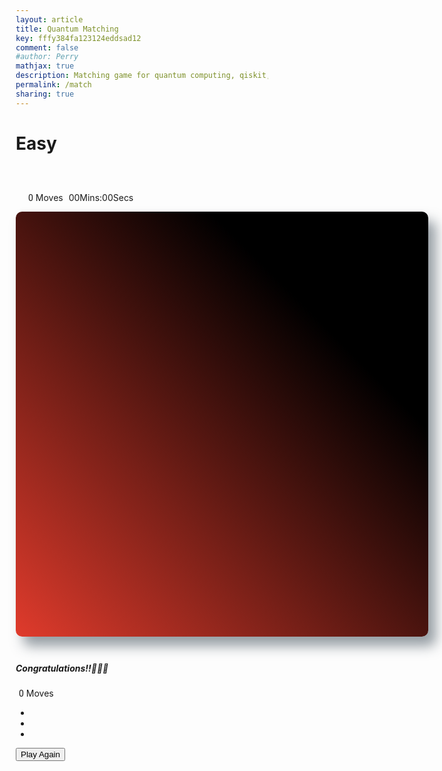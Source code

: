 ```yaml
---
layout: article
title: Quantum Matching
key: fffy384fa123124eddsad12
comment: false
#author: Perry
mathjax: true
description: Matching game for quantum computing, qiskit, silq, and Q#
permalink: /match
sharing: true
---
```


<!-- org code https://codepen.io/sshastri/pen/mjJjWz -->

  <div class="container">

  <h1>Easy</h1>


  <section class="score-panel">
      <ul class="stars">
        <li><i class="fa fa-star"></i></li>
        <li><i class="fa fa-star"></i></li>
        <li><i class="fa fa-star"></i></li>
      </ul>

  <span class="moves">0</span> Moves
      <span><time id="timer">00Mins:00Secs</time></span>
      <div class="restart">
        <i class="fa fa-repeat"></i>
      </div>
    </section>

  <ul class="deck"></ul>

<!-- Modal -->
  <div class="modal fade" id="myModal" tabindex="-1" role="dialog" aria-hidden="true">
      <div class="modal-dialog" role="document">
        <div class="modal-content">
          <div class="modal-header">
            <h5 class="modal-title text-dark" id="exampleModalLongTitle">Congratulations!!🎉🎇🎊</h5>
          </div>
          <div class="modal-body text-dark">
             <span class="moves">0</span> Moves
            <ul class="stars">
              <li><i class="fa fa-star"></i></li>
              <li><i class="fa fa-star"></i></li>
              <li><i class="fa fa-star"></i></li>
            </ul>
          </div>
          <div class="modal-footer">
            <button type="button" class="btn btn-secondary reset" data-dismiss="modal">Play Again</button>
          </div>
        </div>
      </div>
    </div>
  </div>

  <script src="https://code.jquery.com/jquery-3.3.1.min.js" integrity="sha256-FgpCb/KJQlLNfOu91ta32o/NMZxltwRo8QtmkMRdAu8=" crossorigin="anonymous"></script>
  <script src="https://cdnjs.cloudflare.com/ajax/libs/popper.js/1.14.3/umd/popper.min.js" integrity="sha384-ZMP7rVo3mIykV+2+9J3UJ46jBk0WLaUAdn689aCwoqbBJiSnjAK/l8WvCWPIPm49" crossorigin="anonymous"></script>
  <script src="https://stackpath.bootstrapcdn.com/bootstrap/4.1.3/js/bootstrap.min.js" integrity="sha384-ChfqqxuZUCnJSK3+MXmPNIyE6ZbWh2IMqE241rYiqJxyMiZ6OW/JmZQ5stwEULTy" crossorigin="anonymous"></script>

<link rel="stylesheet prefetch" href="https://maxcdn.bootstrapcdn.com/font-awesome/4.6.1/css/font-awesome.min.css">

<style>

html {
    box-sizing: border-box;
}

*,
*::before,
*::after {
    box-sizing: inherit;
}

html,


.container {
    /*display: flex;*/
    justify-content: center;
    align-items: center;
    flex-direction: column;
}

/*h1 {
  margin-top: 20px;
    font-family: 'Pacifico', cursive;
    font-weight: 400;
  color:  #ff6600;
}*/


/*
 * Styles for the deck of cards
 */

.deck {
    width: 660px;
    min-height: 680px;
    background: linear-gradient(45deg, #e03b2c 0%,#000000 74%); 
    padding: 32px;
    border-radius: 10px;
    box-shadow: 12px 15px 20px 0 rgba(46, 61, 73, 0.5);
    display: flex;
    flex-wrap: wrap;
    justify-content: space-between;
    align-items: center;
    margin: 0 0 3em;
} /*good css gradient gen*/

.deck .card {
    height: 125px;
    width: 125px;
    background: #999999;
    font-size: 0;
    color: #111111;
    border-radius: 8px;
    cursor: pointer;
    display: flex;
    justify-content: center;
    align-items: center;
    box-shadow: 5px 2px 20px 0 rgba(46, 61, 73, 0.5);
}

.deck .card.open {
    transform: rotateY(0);
    background: #FFFFFF; /*selected card color - no match or fail*/
    cursor: default;
}

.deck .card.show {
    font-size: 33px;
}

.deck .card.notMatch {
    background: #ee4c0b;
}

.deck .card.match {
    cursor: default;
    background: #96e471; /*success color!*/
    font-size: 33px;
}


/*
 * Styles for the Score Panel
 */

.score-panel {
    text-align: left;
    width: 345px;
  margin:30px 5px 10px 5px;
  padding-left: 10px;
}

.score-panel .stars {
    margin: 0px;
    padding:0px;
    display: inline-block;
}

.score-panel .stars li {
    list-style: none;
    display: inline-block;
}

.score-panel .restart {
    float: right;
    cursor: pointer;
}

#timer{
  margin-left:5px;
  }

.moves{
  font-family: 'Roboto', sans-serif;
  padding-left: 5px;
}



@media screen and (max-width: 690px) {
	.deck{
		width: 600px;
		min-height: 620px;
	}
	.deck .card {
		height: 115px;
		width: 115px;
	}
}

@media screen and (max-width: 615px) {
	.deck {
		width: 550px;
		min-height: 570px;
	}

	.deck .card {
		height: 100px;
		width: 100px;
	}
}

@media screen and (max-width: 550px) {
	.deck {
		width: 500px;
		min-height: 520px;
	}

	.deck .card {
		height: 90px;
		width: 90px;
	}
}
@media screen and (max-width: 500px) {
	.deck {
		width: 400px;
		min-height: 420px;
	}

	.deck .card {
		height: 70px;
		width: 70px;
	}
	.score-panel {
	  font-size: 0.8em;
	  width: 300px;
	}
.score-panel .stars {
		margin-left: 15px;
		padding-left:5px;
		padding-right: 5px;
	}
	.deck .card.show{
		font-size: 27px;
	}
	.deck .card.match {
		font-size: 27px;
	}

}

@media screen and (max-width: 400px) {
	.container {
		font-size: 1.2em;
	}
	.deck {
		width: 350px;
		min-height: 370px;
		padding: 20px;
		margin: 0 0 2em;
	}
	.deck .card {
		height: 65px;
		width: 65px;
	}
	.score-panel {
		width: 350px;
    margin-right: 21px;
    padding:0px;
	}
	.deck .card.show{
		font-size: 22px;
	}
	.deck .card.match {
		font-size: 22px;
	}
}
@media screen and (max-width: 350px) {
	.container {
		font-size: 1em;
	}
/*	header {
		font-size: 3em;
    text-align: center;
	}*/

	.deck {
		width: 300px;
		min-height: 320px;
	}

	.deck .card {
		height: 55px;
		width: 55px;
	}

	.score-panel {
		width: 290px;
    margin-right: 20px;
    padding:0px;
	}
	.deck .card.show{
		font-size: 19px;
	}
	.deck .card.match {
		font-size: 19px;
	}
}

@media screen and (max-width: 300px){
	.container {
		font-size: 0.8em;
	}
/*	header {
		font-size: 2.8em;
    text-align: center;
	}*/

	.deck {
		width: 260px;
		min-height: 300px;
	}

	.deck .card {
		height: 45px;
		width: 45px;
	}

	.score-panel {
 		width: 220px;
		font-size: 0.7em;
    margin-right: 20px;
    padding:0px;
	}
	.deck .card .show{
		font-size: 15px;
	}
	.deck .card.match {
		font-size: 15px;
	}
}

</style>

<script>

// Create a list that holds all of your cards
let cards = [
  "fa fa-paper-plane-o",
  "fa fa-anchor",
  "fa fa-leaf",
  "fa fa-bicycle",
  "fa fa-diamond",
  "fa fa-bomb",
  "fa fa-bolt",
  "fa fa-cube"
];

cards = cards.concat(cards);

//creating an array to check the opneing of cards
let opened = [];

let counter = 0;

let moves = 0;

let stars = document.getElementsByClassName("fa fa-star");
console.log(stars);
let rating = 3;

let shuffledCards;

let hasTheTimerStarted = false;
/*
 * Display the cards on the page
 *   - shuffle the list of cards using the provided "shuffle" method below
 *   - loop through each card and create its HTML
 *   - add each card's HTML to the page
 */

// Shuffle function from http://stackoverflow.com/a/2450976
function shuffle(array) {
  var currentIndex = array.length,
    temporaryValue,
    randomIndex;

  while (currentIndex !== 0) {
    randomIndex = Math.floor(Math.random() * currentIndex);
    currentIndex -= 1;
    temporaryValue = array[currentIndex];
    array[currentIndex] = array[randomIndex];
    array[randomIndex] = temporaryValue;
  }

  return array;
}

// Creation of cards dyanamically
function createCards() {
  
  //Storing the function in a var
  let shuffledCards = shuffle(cards);

  /*Accessing each card using for each loop $ item is the array element i.e its the classname*/
  shuffledCards.forEach(function(item) {
    
    /*Here we are creating li element and appending it to the ul and assiging the card name as a class name to the icon tag*/
    $("ul.deck").append(`<li class='card'><i class="${item}"></i></li>`);
  });
}

//Calling creating cards fuction will create cards dyanamically
createCards();

//Selecting every ele with card class nd binding a click event to each card
$(".card").click(function() {
  
  //Selcting current ele being clicked
  openCards($(this));
  console.log(this);
});

// Creating a function to open cards
function openCards(card) {
  
  /*checking if any card is opened or not if nothing is opened*/
  if (opened.length === 0) {
    
    //push a card into array
    opened.push(card);

    //open the card
    card.toggleClass("open show animated headShake");

    //Calling timer
    if (!hasTheTimerStarted) {
      timer();
      hasTheTimerStarted = true;
    }
  } 
  //if one card has already been pushed
  else if (opened.length === 1 && opened[0][0]!== card[0]) {
    
        //push that card in array
    opened.push(card);
    
    //open that card
    card.toggleClass("open show animated headShake");




    
    //a card will open
    timeOut = setTimeout(checkMatch, 500);
  }
}

/*creating a function to check whether the cards matched or not
when we have two opened cards in an array
*/
function checkMatch() {
  //an array to keep the track of opened cards
  let open = opened;

  open[0].toggleClass("disable");
  moveCounter();

  /*will check the matching of cards using same class name
  open[0][0]means first opned card at index 0
  open[1][0]means second opned card at index 0 
  we are seleting classname of icon tag
  */
  if (
    open[0][0].firstChild.className === open[1][0].firstChild.className &&
    open[0][0] !== open[1][0]
  ) {
    //matching cards
    open[0].toggleClass("match tada");
    open[1].toggleClass("match tada");

    //to stop click event on the opened cards
    open[0].css("pointer-events", "none");
    open[1].css("pointer-events", "none");

    //clear the array for next two cards
    opened = [];
    timeOut2 = setTimeout(matchCounter, 1000);
  } else if (opened.length === 1 && opened[0][0] !== card[0]) {
    opened.toggleClass("disable");
  } else {
    open[0].toggleClass("notMatch");
    open[1].toggleClass("notMatch");
    opened = [];
    setTimeout(function() {
      open[0].toggleClass("open show animated notMatch headShake");
      open[1].toggleClass("open show animated notMatch headShake");
    }, 300);
  }
}

/*creating a counter to check all for all the opened cards
if all the 8 pair matches then create an alert  
*/
function matchCounter() {
  counter++;
  if (counter === 8) {
    shouldTimerTick = false;
    openWinModal();
  }
}

//counting the no of moves
function moveCounter() {
  moves++;

  //accessing moves from span ele n changing the content means counting the moves
  $(".moves").html(moves);
  checkStars();
}

function checkStars() {
  if (moves > 10 && moves < 19) {
    stars[2].style.display = "none";
    rating = 2;
  } else if (moves >= 20) {
    stars[1].style.display = "none";
    rating = 1;
  }
}

  

function openWinModal() {
  const move = document.querySelector(".moves").innerText;
  
  
  if (move > 10 && move < 19) {
    stars[2].style.display = "none";
    rating = 2;
  } else if (moves >= 20) {
    stars[1].style.display = "none";
    rating = 1;
  }
  const times = document.querySelector("#timer").innerText;
  $(".modal-body").html(
    `You completed the game in ${times} . <br></br> You used ${move} moves. <br></br> You get ${rating} stars.`
  );

  document.querySelector(".reset").addEventListener("click", reset);
  $("#myModal").modal("show");
}

function reset() {
  $(".deck").html("");
  opened = [];
  counter = 0;
  moves = -1;
  rating = 3;
  moveCounter();
  shuffledCards = [];
  createCards();
  hasTheTimerStarted = false;
  shouldTimerTick = false;
  t.textContent = "00Mins:00Secs";
  seconds = 0;
  minutes = 0;
  $(".card").click(function() {
    openCards($(this));
  });
  stars[1].style.display = "block";
  stars[2].style.display = "block";
  $("#myModal").css("display", "none");
}

$(".restart").click(function() {
  reset();
});

//Timer
let shouldTimerTick;
let t = document.getElementById("timer"),
  seconds = 0,
  minutes = 0;

function timer() {
  let time;
  shouldTimerTick = true;

  time = setInterval(function() {
    if (shouldTimerTick) {
      (function add() {
        seconds++;
        if (seconds >= 60) {
          seconds = 0;
          minutes++;
        }

        t.textContent =
          (minutes
            ? minutes > 9 ? minutes + "Mins" : "0" + minutes + "Mins"
            : "00Mins") +
          ":" +
          (seconds > 9 ? seconds + "Secs" : "0" + seconds + "Secs");
      })();
    } else {
      clearInterval(time);
    }
  }, 1000);
}


</script>